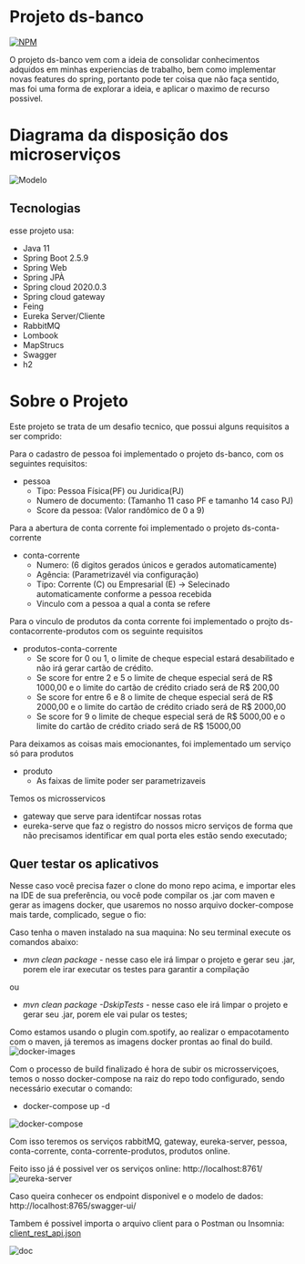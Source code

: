 # Projeto ds-banco
[![NPM](https://img.shields.io/npm/l/react)](https://github.com/isacfarias/ds-banco/blob/main/LICENSE)

O projeto ds-banco vem com a ideia de consolidar conhecimentos adquidos em minhas experiencias de trabalho, bem como implementar novas features do spring,
portanto pode ter coisa que não faça sentido, mas foi uma forma de explorar a ideia, e aplicar o maximo de recurso possivel.

# Diagrama da disposição dos microserviços
![Modelo](https://github.com/isacfarias/ds-banco/blob/feature/rabbitmq_functions/assets/ds-banco-diagrama.png)

## Tecnologias

esse projeto usa:
- Java 11
- Spring Boot 2.5.9
- Spring Web
- Spring JPÀ
- Spring cloud 2020.0.3
- Spring cloud gateway
- Feing
- Eureka Server/Cliente
- RabbitMQ
- Lombook
- MapStrucs
- Swagger
- h2

# Sobre o Projeto

Este projeto se trata de um desafio tecnico, que possui alguns requisitos a ser comprido:

Para o cadastro de pessoa foi implementado o projeto ds-banco, com os seguintes requisitos:
- pessoa
    - Tipo: Pessoa Física(PF) ou Juridica(PJ)
    - Numero de documento: (Tamanho 11 caso PF e tamanho 14 caso PJ)
    - Score da pessoa: (Valor randômico de 0 a 9)

Para a abertura de conta corrente foi implementado o projeto ds-conta-corrente
- conta-corrente
    - Numero: (6 digitos gerados únicos e gerados automaticamente)
    - Agência: (Parametrizavél via configuração)
    - Tipo: Corrente (C) ou Empresarial (E) -> Selecinado automaticamente conforme a pessoa recebida
    - Vinculo com a pessoa a qual a conta se refere
    
Para o vinculo de produtos da conta corrente foi implementado o projto ds-contacorrente-produtos com os seguinte requisitos
- produtos-conta-corrente    
    - Se score for 0 ou 1, o limite de cheque especial estará desabilitado e não irá gerar cartão de crédito.
    - Se score for entre 2 e 5 o limite de cheque especial será de R$ 1000,00 e o limite do cartão de crédito criado será de R$ 200,00
    - Se score for entre 6 e 8 o limite de cheque especial será de R$ 2000,00 e o limite do cartão de crédito criado será de R$ 2000,00
    - Se score for 9 o limite de cheque especial será de R$ 5000,00 e o limite do cartão de crédito criado será de R$ 15000,00
    
    
Para deixamos as coisas mais emocionantes, foi implementado um serviço só para produtos
- produto
    - As faixas de limite poder ser parametrizaveis
   
Temos os microsservicos 
- gateway que serve para identifcar nossas rotas
- eureka-serve que faz o registro do nossos micro serviços de forma que não precisamos identificar em qual porta eles estão sendo executado;


## Quer testar os aplicativos

Nesse caso você precisa fazer o clone do mono repo acima, e importar eles na IDE de sua preferência, ou você pode compilar os .jar com maven e gerar as imagens docker, que usaremos no nosso arquivo docker-compose mais tarde, complicado, segue o fio:

Caso tenha o maven instalado na sua maquina:
No seu terminal execute os comandos abaixo:

 - *mvn clean package* - nesse caso ele irá limpar o projeto e gerar seu .jar, porem ele irar executar os testes para garantir a compilação
 
 ou

 - *mvn clean package -DskipTests* - nesse caso ele irá limpar o projeto e gerar seu .jar, porem ele vai pular os testes;

 Como estamos usando o plugin com.spotify, ao realizar o empacotamento com o maven, já teremos as imagens docker prontas ao final do build.
 ![docker-images](https://github.com/isacfarias/ds-banco/blob/feature/rabbitmq_functions/assets/docker-images.png)

 Com o processo de build finalizado é hora de subir os microsserviçoes, temos o nosso docker-compose na raiz do repo todo configurado, sendo necessário executar o comando:
 - docker-compose up -d

 ![docker-compose](https://github.com/isacfarias/ds-banco/blob/feature/rabbitmq_functions/assets/docker-compose.png)

Com isso teremos os serviços rabbitMQ, gateway, eureka-server, pessoa, conta-corrente, conta-corrente-produtos, produtos online.

Feito isso já é possivel ver os serviços online: http://localhost:8761/
![eureka-server](https://github.com/isacfarias/ds-banco/blob/feature/rabbitmq_functions/assets/eureka-server.png)


Caso queira conhecer os endpoint disponivel e o modelo de dados: http://localhost:8765/swagger-ui/

Tambem é possivel importa o arquivo client para o Postman ou Insomnia: [client_rest_api.json](https://github.com/isacfarias/ds-banco/blob/feature/rabbitmq_functions/cliente_rest_api.json)

![doc](https://github.com/isacfarias/ds-banco/blob/feature/rabbitmq_functions/assets/swagger.png)
